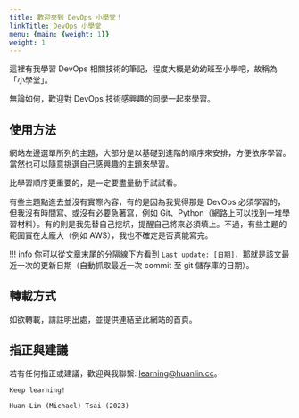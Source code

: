 ```yaml
---
title: 歡迎來到 DevOps 小學堂！
linkTitle: DevOps 小學堂
menu: {main: {weight: 1}}
weight: 1
---
```


這裡有我學習 DevOps 相關技術的筆記，程度大概是幼幼班至小學吧，故稱為「小學堂」。

無論如何，歡迎對 DevOps 技術感興趣的同學一起來學習。

## 使用方法

網站左邊選單所列的主題，大部分是以基礎到進階的順序來安排，方便依序學習。當然也可以隨意挑選自己感興趣的主題來學習。

比學習順序更重要的，是一定要盡量動手試試看。

有些主題點進去並沒有實際內容，有的是因為我覺得那是 DevOps 必須學習的，但我沒有時間寫、或沒有必要急著寫，例如 Git、Python（網路上可以找到一堆學習材料）。有的則是我先替自己挖坑，提醒自己將來必須填上。不過，有些主題的範圍實在太龐大（例如 AWS），我也不確定是否真能寫完。

!!! info
    你可以從文章末尾的分隔線下方看到 `Last update: [日期]`，那就是該文最近一次的更新日期（自動抓取最近一次 commit 至 git 儲存庫的日期）。

## 轉載方式

如欲轉載，請註明出處，並提供連結至此網站的首頁。

## 指正與建議

若有任何指正或建議，歡迎與我聯繫: learning@huanlin.cc。

```
Keep learning!

Huan-Lin (Michael) Tsai (2023)
```
